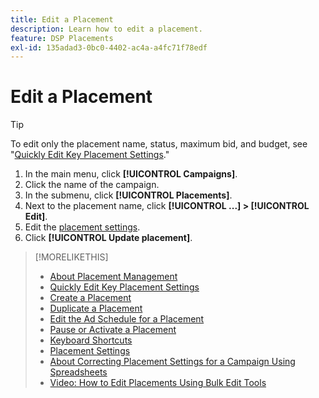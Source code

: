 ```yaml
---
title: Edit a Placement
description: Learn how to edit a placement.
feature: DSP Placements
exl-id: 135adad3-0bc0-4402-ac4a-a4fc71f78edf
---
```

# Edit a Placement

<!-- Some placements don't have this option. Clarify which placement types aren't eligible -- is it PG placements, or all placements using private inventory? And anything else? -->

>[!TIP]
>
> To edit only the placement name, status, maximum bid, and budget, see "[Quickly Edit Key Placement Settings](/help/dsp/campaign-management/placements/placement-quick-edit.md)."

1. In the main menu, click **[!UICONTROL Campaigns]**.
1. Click the name of the campaign.
1. In the submenu, click **[!UICONTROL Placements]**.
1. Next to the placement name, click  **[!UICONTROL ...] > [!UICONTROL Edit]**.
1. Edit the [placement settings](placement-settings.md).
1. Click **[!UICONTROL Update placement]**.

>[!MORELIKETHIS]
>
>* [About Placement Management](placement-about.md)
>* [Quickly Edit Key Placement Settings](placement-quick-edit.md)
>* [Create a Placement](placement-create.md)
>* [Duplicate a Placement](placement-duplicate.md)
>* [Edit the Ad Schedule for a Placement](placement-edit-ad-schedule.md)
>* [Pause or Activate a Placement](placement-pause-activate.md)
>* [Keyboard Shortcuts](/help/dsp/campaign-management/reports/keyboard-shortcuts.md)
>* [Placement Settings](placement-settings.md)
>* [About Correcting Placement Settings for a Campaign Using Spreadsheets](/help/dsp/campaign-management/qa/qa-about.md)
>* [Video: How to Edit Placements Using Bulk Edit Tools](https://experienceleague.adobe.com/docs/advertising-cloud-learn/tutorials/dsp/bulk-edit-placement-tools.html)
